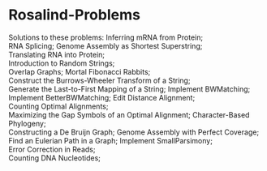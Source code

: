 # Rosalind-Problems
Solutions to these problems:
Inferring mRNA from Protein;	
RNA Splicing;
Genome Assembly as Shortest Superstring;	
Translating RNA into Protein;	
Introduction to Random Strings;		
Overlap Graphs;	
Mortal Fibonacci Rabbits;		
Construct the Burrows-Wheeler Transform of a String;		
Generate the Last-to-First Mapping of a String;	
Implement BWMatching;
Implement BetterBWMatching;	
Edit Distance Alignment;	
Counting Optimal Alignments;	
Maximizing the Gap Symbols of an Optimal Alignment;
Character-Based Phylogeny;	 
Constructing a De Bruijn Graph;	
Genome Assembly with Perfect Coverage;	
Find an Eulerian Path in a Graph;
Implement SmallParsimony;	
Error Correction in Reads;	
Counting DNA Nucleotides;

